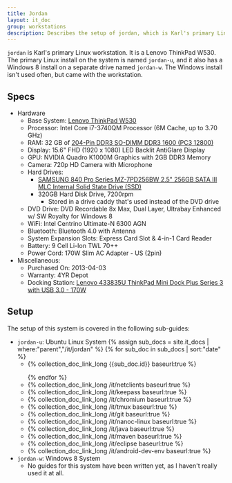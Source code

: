 ```yaml
---
title: Jordan
layout: it_doc
group: workstations
description: Describes the setup of jordan, which is Karl's primary Linux workstation.
---
```


`jordan` is Karl's primary Linux workstation. It is a Lenovo ThinkPad W530. The primary Linux install on the system is named `jordan-u`, and it also has a Windows 8 install on a separate drive named `jordan-w`. The Windows install isn't used often, but came with the workstation.


## Specs

* Hardware
    * Base System: [Lenovo ThinkPad W530](http://www.lenovo.com/products/us/tech-specs/laptop/thinkpad/w-series/w530/)
    * Processor: Intel Core i7-3740QM Processor (6M Cache, up to 3.70 GHz)
    * RAM: 32 GB of [204-Pin DDR3 SO-DIMM DDR3 1600 (PC3 12800)](http://www.newegg.com/Product/Product.aspx?Item=N82E16820231582)
    * Display: 15.6" FHD (1920 x 1080) LED Backlit AntiGlare Display
    * GPU: NVIDIA Quadro K1000M Graphics with 2GB DDR3 Memory
    * Camera: 720p HD Camera with Microphone
    * Hard Drives:
        * [SAMSUNG 840 Pro Series MZ-7PD256BW 2.5" 256GB SATA III MLC Internal Solid State Drive (SSD)](http://www.newegg.com/Product/Product.aspx?Item=N82E16820147193)
        * 320GB Hard Disk Drive, 7200rpm
            * Stored in a drive caddy that's used instead of the DVD drive
    * DVD Drive: DVD Recordable 8x Max, Dual Layer, Ultrabay Enhanced w/ SW Royalty for Windows 8
    * WiFi: Intel Centrino Ultimate-N 6300 AGN
    * Bluetooth: Bluetooth 4.0 with Antenna
    * System Expansion Slots: Express Card Slot & 4-in-1 Card Reader
    * Battery: 9 Cell Li-Ion TWL 70++
    * Power Cord: 170W Slim AC Adapter - US (2pin)
* Miscellaneous:
    * Purchased On: 2013-04-03
    * Warranty: 4YR Depot
    * Docking Station: [Lenovo 433835U ThinkPad Mini Dock Plus Series 3 with USB 3.0 - 170W](http://www.newegg.com/Product/Product.aspx?Item=N82E16834988293)


## Setup

The setup of this system is covered in the following sub-guides:

* `jordan-u`: Ubuntu Linux System
    {% assign sub_docs = site.it_docs | where:"parent","/it/jordan" %}
    {% for sub_doc in sub_docs | sort:"date" %}
    * {% collection_doc_link_long {{sub_doc.id}} baseurl:true %}</p>
    {% endfor %}
    * {% collection_doc_link_long /it/netclients baseurl:true %}
    * {% collection_doc_link_long /it/keepass baseurl:true %}
    * {% collection_doc_link_long /it/chromium baseurl:true %}
    * {% collection_doc_link_long /it/tmux baseurl:true %}
    * {% collection_doc_link_long /it/git baseurl:true %}
    * {% collection_doc_link_long /it/nanoc-linux baseurl:true %}
    * {% collection_doc_link_long /it/java baseurl:true %}
    * {% collection_doc_link_long /it/maven baseurl:true %}
    * {% collection_doc_link_long /it/eclipse baseurl:true %}
    * {% collection_doc_link_long /it/android-dev-env baseurl:true %}
* `jordan-w`: Windows 8 System
    * No guides for this system have been written yet, as I haven't really used it at all.

